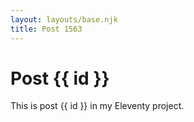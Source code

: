 ```yaml
---
layout: layouts/base.njk
title: Post 1563
---
```


# Post {{ id }}

This is post {{ id }} in my Eleventy project.
